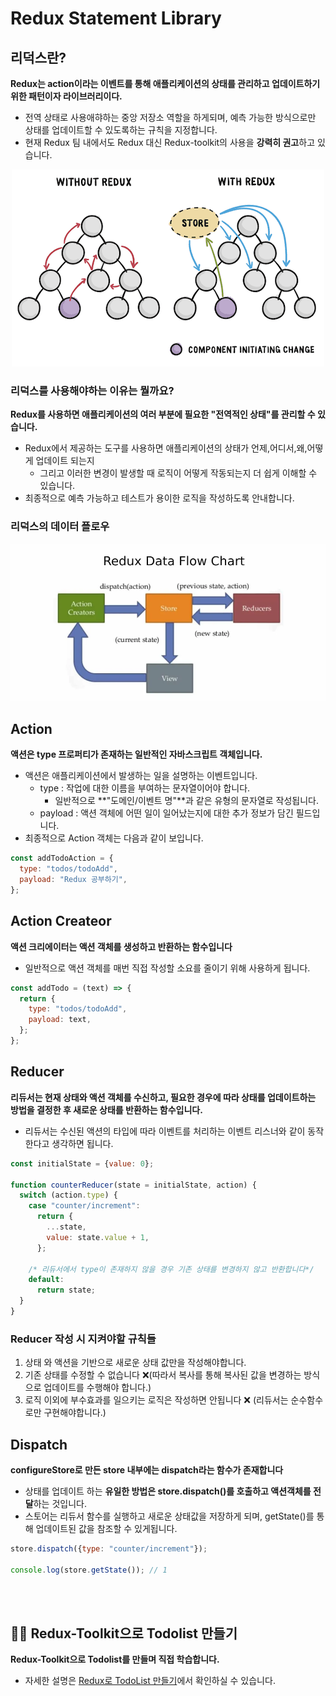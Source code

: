 # Redux Statement Library

## 리덕스란?

**Redux는 action이라는 이벤트를 통해 애플리케이션의 상태를 관리하고 업데이트하기 위한 패턴이자 라이브러리이다.**

- 전역 상태로 사용애햐하는 중앙 저장소 역할을 하게되며, 예측 가능한 방식으로만 상태를 업데이트할 수 있도록하는 규칙을 지정합니다.
- 현재 Redux 팀 내에서도 Redux 대신 Redux-toolkit의 사용을 **강력히 권고**하고 있습니다.

<p align="center"><img src="./docs/assest/what-redux.png"></p>

### 리덕스를 사용해야하는 이유는 뭘까요?

**Redux를 사용하면 애플리케이션의 여러 부분에 필요한 "전역적인 상태"를 관리할 수 있습니다.**

- Redux에서 제공하는 도구를 사용하면 애플리케이션의 상태가 언제,어디서,왜,어떻게 업데이트 되는지
  - 그리고 이러한 변경이 발생할 때 로직이 어떻게 작동되는지 더 쉽게 이해할 수 있습니다.
- 최종적으로 예측 가능하고 테스트가 용이한 로직을 작성하도록 안내합니다.

### 리덕스의 데이터 플로우

![Alt text](./docs/assest/reduxt-data-flow.png)

## Action

**액션은 type 프로퍼티가 존재하는 일반적인 자바스크립트 객체입니다.**

- 액션은 애플리케이션에서 발생하는 일을 설명하는 이벤트입니다.
  - type : 작업에 대한 이름을 부여하는 문자열이어야 합니다.
    - 일반적으로 **"도메인/이벤트 명"**과 같은 유형의 문자열로 작성됩니다.
  - payload : 액션 객체에 어떤 일이 일어났는지에 대한 추가 정보가 담긴 필드입니다.
- 최종적으로 Action 객체는 다음과 같이 보입니다.

```js
const addTodoAction = {
  type: "todos/todoAdd",
  payload: "Redux 공부하기",
};
```

## Action Createor

**액션 크리에이터는 액션 객체를 생성하고 반환하는 함수입니다**

- 일반적으로 액션 객체를 매번 직접 작성할 소요를 줄이기 위해 사용하게 됩니다.

```js
const addTodo = (text) => {
  return {
    type: "todos/todoAdd",
    payload: text,
  };
};
```

## Reducer

**리듀서는 현재 상태와 액션 객체를 수신하고, 필요한 경우에 따라 상태를 업데이트하는 방법을 결정한 후 새로운 상태를 반환하는 함수입니다.**

- 리듀서는 수신된 액션의 타입에 따라 이벤트를 처리하는 이벤트 리스너와 같이 동작한다고 생각하면 됩니다.

```js
const initialState = {value: 0};

function counterReducer(state = initialState, action) {
  switch (action.type) {
    case "counter/increment":
      return {
        ...state,
        value: state.value + 1,
      };

    /* 리듀서에서 type이 존재하지 않을 경우 기존 상태를 변경하지 않고 반환합니다*/
    default:
      return state;
  }
}
```

### Reducer 작성 시 지켜야할 규칙들

1. 상태 와 액션을 기반으로 새로운 상태 값만을 작성해야합니다.
2. 기존 상태를 수정할 수 없습니다 ❌(따라서 복사를 통해 복사된 값을 변경하는 방식으로 업데이트를 수행해야 합니다.)
3. 로직 이외에 부수효과를 일으키는 로직은 작성하면 안됩니다 ❌ (리듀서는 순수함수로만 구현해야합니다.)

## Dispatch

**configureStore로 만든 store 내부에는 dispatch라는 함수가 존재합니다**

- 상태를 업데이트 하는 **유일한 방법은 store.dispatch()를 호출하고 액션객체를 전달**하는 것입니다.
- 스토어는 리듀서 함수를 실행하고 새로운 상태값을 저장하게 되며, getState()를 통해 업데이트된 값을 참조할 수 있게됩니다.

```js
store.dispatch({type: "counter/increment"});

console.log(store.getState()); // 1
```

<br />
<br />

## 🏊‍♂️ Redux-Toolkit으로 Todolist 만들기

**Redux-Toolkit으로 Todolist를 만들며 직접 학습합니다.**

- 자세한 설명은 [Redux로 TodoList 만들기](./todoApp/README.md)에서 확인하실 수 있습니다.
